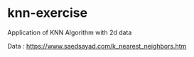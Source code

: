 # knn-exercise
Application of KNN Algorithm with 2d data

Data : https://www.saedsayad.com/k_nearest_neighbors.htm
